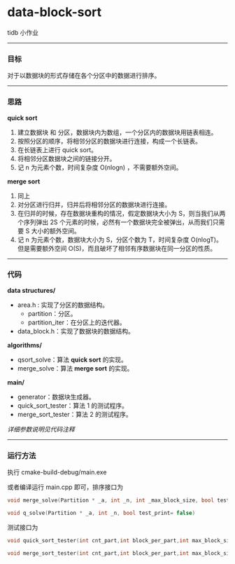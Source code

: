 # data-block-sort
tidb 小作业

---

### 目标

对于以数据块的形式存储在各个分区中的数据进行排序。

---

### 思路

**quick sort**

1. 建立数据块 和 分区，数据块内为数组，一个分区内的数据块用链表相连。
2. 按照分区的顺序，将相邻分区的数据块进行连接，构成一个长链表。
3. 在长链表上进行 quick sort。
4. 将相邻分区数据块之间的链接分开。
5. 记 n 为元素个数，时间复杂度 O(nlogn) ，不需要额外空间。

**merge sort**

1. 同上
2. 对分区进行归并，归并后将相邻分区的数据块进行连接。
3. 在归并的时候，存在数据块重构的情况，假定数据块大小为 S，则当我们从两个序列弹出 2S 个元素的时候，必然有一个数据块完全被弹出，从而我们只需要 S 大小的额外空间。
4. 记 n 为元素个数，数据块大小为 S，分区个数为 T，时间复杂度 O(nlogT)。但是需要额外空间 O(S)，而且破坏了相邻有序数据块在同一分区的性质。

---

### 代码

**data structures/**

* area.h : 实现了分区的数据结构。
  * partition：分区。
  * partition_iter：在分区上的迭代器。
* data_block.h：实现了数据块的数据结构。

**algorithms/**

* qsort_solve：算法 **quick sort** 的实现。
* merge_solve：算法 **merge sort** 的实现。

**main/**

* generator：数据块生成器。
* quick_sort_tester：算法 1 的测试程序。
* merge_sort_tester：算法 2 的测试程序。

*详细参数说明见代码注释*

---

### 运行方法

执行 cmake-build-debug/main.exe

或者编译运行 main.cpp 即可，排序接口为

```c++
void merge_solve(Partition * _a, int _n, int _max_block_size, bool test_print= false)
```

```c++
void q_solve(Partition * _a, int _n, bool test_print= false)
```

测试接口为

```c++
void quick_sort_tester(int cnt_part,int block_per_part,int max_block_size)
```

```c++
void merge_sort_tester(int cnt_part,int block_per_part,int max_block_size)
```

